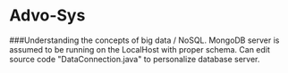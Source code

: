 # Advo-Sys
###Understanding the concepts of big data / NoSQL.
MongoDB server is assumed to be running on the LocalHost with proper schema.
Can edit source code "DataConnection.java" to personalize database server.
